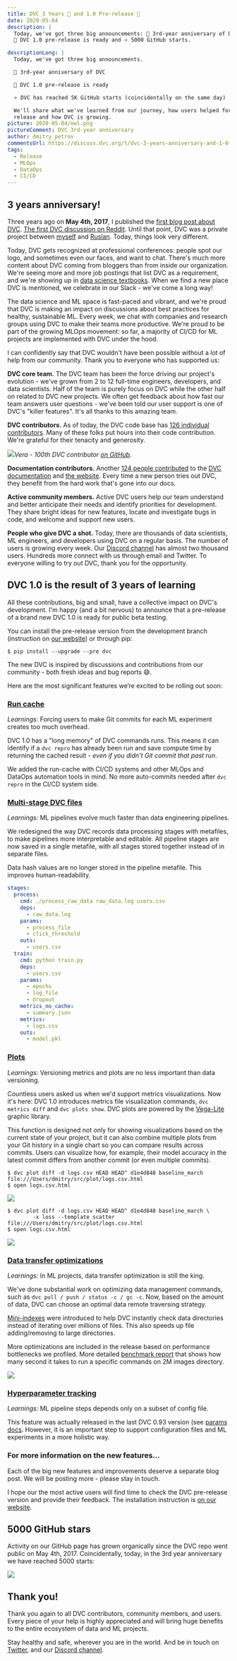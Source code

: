 ```yaml
---
title: DVC 3 Years 🎉 and 1.0 Pre-release 🚀
date: 2020-05-04
description: |
  Today, we've got three big announcements: 🎉 3rd-year anniversary of DVC,
  🚀 DVC 1.0 pre-release is ready and ⭐ 5000 GitHub starts.

descriptionLong: |
  Today, we've got three big announcements.

  🎉 3rd-year anniversary of DVC

  🚀 DVC 1.0 pre-release is ready

  ⭐ DVC has reached 5K GitHub starts (coincidentally on the same day)

  We'll share what we've learned from our journey, how users helped for the new
  release and how DVC is growing.
picture: 2020-05-04/owl.png
pictureComment: DVC 3rd-year anniversary
author: dmitry_petrov
commentsUrl: https://discuss.dvc.org/t/dvc-3-years-anniversary-and-1-0-pre-release/374
tags:
  - Release
  - MLOps
  - DataOps
  - CI/CD
---
```


## 3 years anniversary!

Three years ago on **May 4th, 2017**, I published the
[first blog post about DVC](https://www.kdnuggets.com/2017/05/data-version-control-iterative-machine-learning.html).
[The first DVC discussion on Reddit](https://www.reddit.com/r/Python/comments/698ian/dvc_data_scientists_collaboration_and_iterative/).
Until that point, DVC was a private project between
[myself](https://github.com/dmpetrov) and [Ruslan](https://github.com/efiop).
Today, things look very different.

Today, DVC gets recognized at professional conferences: people spot our logo,
and sometimes even our faces, and want to chat. There's much more content about
DVC coming from bloggers than from inside our organization. We're seeing more
and more job postings that list DVC as a requirement, and we're showing up in
[data science textbooks](https://www.amazon.com/Learn-Python-Building-Science-Applications/dp/1789535360).
When we find a new place DVC is mentioned, we celebrate in our Slack - we've
come a long way!

The data science and ML space is fast-paced and vibrant, and we're proud that
DVC is making an impact on discussions about best practices for healthy,
sustainable ML. Every week, we chat with companies and research groups using DVC
to make their teams more productive. We're proud to be part of the growing MLOps
movement: so far, a majority of CI/CD for ML projects are implemented with DVC
under the hood.

I can confidently say that DVC wouldn't have been possible without a lot of help
from our community. Thank you to everyone who has supported us:

**DVC core team.** The DVC team has been the force driving our project's
evolution - we've grown from 2 to 12 full-time engineers, developers, and data
scientists. Half of the team is purely focus on DVC while the other half on
related to DVC new projects. We often get feedback about how fast our team
answers user questions - we've been told our user support is one of DVC's
"killer features". It's all thanks to this amazing team.

**DVC contributors.** As of today, the DVC code base has
[126 individual contributors](https://github.com/iterative/dvc/graphs/contributors).
Many of these folks put hours into their code contribution. We're grateful for
their tenacity and generosity.

![](/static/uploads/images/2020-05-04/vera-sativa.png)_Vera - 100th DVC
contributor [on GitHub](https://github.com/verasativa/)._

**Documentation contributors.** Another
[124 people contributed](https://github.com/iterative/dvc.org/graphs/contributors)
to the [DVC documentation](https://dvc.org/doc) and
[the website](https://dvc.org/). Every time a new person tries out DVC, they
benefit from the hard work that's gone into our docs.

**Active community members.** Active DVC users help our team understand and
better anticipate their needs and identify priorities for development. They
share bright ideas for new features, locate and investigate bugs in code, and
welcome and support new users.

**People who give DVC a shot.** Today, there are thousands of data scientists,
ML engineers, and developers using DVC on a regular basis. The number of users
is growing every week. Our [Discord channel](http://dvc.org/chat) has almost two
thousand users. Hundreds more connect with us through email and Twitter. To
everyone willing to try out DVC, thank you for the opportunity.

## DVC 1.0 is the result of 3 years of learning

All these contributions, big and small, have a collective impact on DVC's
development. I'm happy (and a bit nervous) to announce that a pre-release of a
brand new DVC 1.0 is ready for public beta testing.

You can install the pre-release version from the development branch (instruction
on [our website](https://dvc.org/doc/install/pre-release)) or through pip:

```dvc
$ pip install --upgrade --pre dvc
```

The new DVC is inspired by discussions and contributions from our community -
both fresh ideas and bug reports 😅.

Here are the most significant features we’re excited to be rolling out soon:

### [Run cache](https://github.com/iterative/dvc/issues/1234)

_Learnings:_ Forcing users to make Git commits for each ML experiment creates
too much overhead.

DVC 1.0 has a "long memory" of DVC commands runs. This means it can identify if
a `dvc repro` has already been run and save compute time by returning the cached
result - _even if you didn't Git commit that past run_.

We added the run-cache with CI/CD systems and other MLOps and DataOps automation
tools in mind. No more auto-commits needed after `dvc repro` in the CI/CD system
side.

### [Multi-stage DVC files](https://github.com/iterative/dvc/issues/1871)

_Learnings:_ ML pipelines evolve much faster than data engineering pipelines.

We redesigned the way DVC records data processing stages with metafiles, to make
pipelines more interpretable and editable. All pipeline stages are now saved in
a single metafile, with all stages stored together instead of in separate files.

Data hash values are no longer stored in the pipeline metafile. This improves
human-readability.

```yaml
stages:
  process:
    cmd: ./process_raw_data raw_data.log users.csv
    deps:
      - raw_data.log
    params:
      - process_file
      - click_threshold
    outs:
      - users.csv
  train:
    cmd: python train.py
    deps:
      - users.csv
    params:
      - epochs
      - log_file
      - dropout
    metrics_no_cache:
      - summary.json
    metrics:
      - logs.csv
    outs:
      - model.pkl
```

### [Plots](https://github.com/iterative/dvc/issues/3409)

_Learnings:_ Versioning metrics and plots are no less important than data
versioning.

Countless users asked us when we'd support metrics visualizations. Now it's
here: DVC 1.0 introduces metrics file visualization commands, `dvc metrics diff`
and `dvc plots show`. DVC plots are powered by the
[Vega-Lite](https://vega.github.io/vega-lite/) graphic library.

This function is designed not only for showing visualizations based on the
current state of your project, but it can also combine multiple plots from your
Git history in a single chart so you can compare results across commits. Users
can visualize how, for example, their model accuracy in the latest commit
differs from another commit (or even multiple commits).

```dvc
$ dvc plot diff -d logs.csv HEAD HEAD^ d1e4d848 baseline_march
file:///Users/dmitry/src/plot/logs.csv.html
$ open logs.csv.html
```

![](/uploads/images/2020-05-04/dvc-plot.svg)

```dvc
$ dvc plot diff -d logs.csv HEAD HEAD^ d1e4d848 baseline_march \
        -x loss --template scatter
file:///Users/dmitry/src/plot/logs.csv.html
$ open logs.csv.html
```

![](/uploads/images/2020-05-04/dvc-plot-scatter.svg)

### [Data transfer optimizations](https://github.com/iterative/dvc/issues/3488)

_Learnings:_ In ML projects, data transfer optimization is still the king.

We've done substantial work on optimizing data management commands, such as
`dvc pull / push / status -c / gc -c`. Now, based on the amount of data, DVC can
choose an optimal data remote traversing strategy.

[Mini-indexes](https://github.com/iterative/dvc/issues/2147) were introduced to
help DVC instantly check data directories instead of iterating over millions of
files. This also speeds up file adding/removing to large directories.

More optimizations are included in the release based on performance bottlenecks
we profiled. More detailed
[benchmark report](https://gist.github.com/pmrowla/338d9645bd05df966f8aba8366cab308)
that shows how many second it takes to run a specific commands on 2M images
directory.

![](/uploads/images/2020-05-04/benchmarks.svg)

### [Hyperparameter tracking](https://github.com/iterative/dvc/issues/3393)

_Learnings:_ ML pipeline steps depends only on a subset of config file.

This feature was actually released in the last DVC 0.93 version (see
[params docs](https://dvc.org/doc/command-reference/params). However, it is an
important step to support configuration files and ML experiments in a more
holistic way.

### For more information on the new features...

Each of the big new features and improvements deserve a separate blog post. We
will be posting more - please stay in touch.

I hope our the most active users will find time to check the DVC pre-release
version and provide their feedback. The installation instruction is
[on our website](https://dvc.org/doc/install/pre-release).

## 5000 GitHub stars

Activity on our GitHub page has grown organically since the DVC repo went public
on May 4th, 2017. Coincidentally, today, in the 3rd year anniversary we have
reached 5000 starts:

![](/uploads/images/2020-05-04/5k_github.png)

## Thank you!

Thank you again to all DVC contributors, community members, and users. Every
piece of your help is highly appreciated and will bring huge benefits to the
entire ecosystem of data and ML projects.

Stay healthy and safe, wherever you are in the world. And be in touch on
[Twitter](https://twitter.com/DVCorg), and our
[Discord channel](https://dvc.org/chat).
